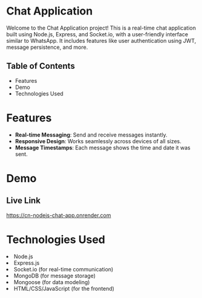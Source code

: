 # Chat Application
<p> Welcome to the Chat Application project! This is a real-time chat application built using Node.js, Express, and Socket.io, with a user-friendly interface similar to WhatsApp. It includes features like user authentication using JWT, message persistence, and more. </p>

## Table of Contents
<ul>
<li>Features</li>
<li>Demo</li>
<li>Technologies Used</li>
</ul>

# Features
<ul> 
<li><b>Real-time Messaging</b>: Send and receive messages instantly.</li>
<li><b>Responsive Design</b>: Works seamlessly across devices of all sizes.</li>
<li><b>Message Timestamps</b>: Each message shows the time and date it was sent.</li>
</ul>

# Demo
## Live Link
https://cn-nodejs-chat-app.onrender.com

# Technologies Used
<li>Node.js</li>
<li>Express.js</li>
<li>Socket.io (for real-time communication)</li>
<li>MongoDB (for message storage)</li>
<li>Mongoose (for data modeling)</li>
<li>HTML/CSS/JavaScript (for the frontend)</li>



